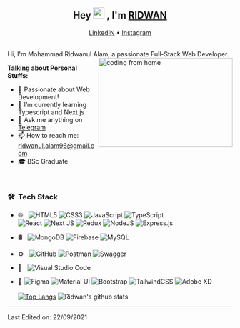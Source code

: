 <h2 align="center">Hey <img src="https://media.giphy.com/media/hvRJCLFzcasrR4ia7z/giphy.gif" width="25px"> , I'm <a target="_blank" href="https://bio.link/rid1">RIDWAN</a></h2>
<p align="center">
  <a target="_blank" href="https://www.linkedin.com/in/thizizrid/">LinkedIN</a> •
  <a target="_blank" href="https://www.instagram.com/this.rid1/">Instagram</a> 
</p>

<br>
Hi, I'm Mohammad Ridwanul Alam, a passionate Full-Stack Web Developer. 
<img align="right" alt="coding from home" src= "https://media.giphy.com/media/p4NLw3I4U0idi/giphy.gif?cid=ecf05e47wgo5yhwtxk245rnblgy5prls4dal9ak66up6k2if&rid=giphy.gif&ct=g" height = 200 width = 300/>

**Talking about Personal Stuffs:**

- 💞 Passionate about Web Development!
- 🌱 I’m currently learning Typescript and Next.js
- 💬 Ask me anything on [Telegram](https://t.me/thizizrid)
- 📫 How to reach me: ridwanul.alam96@gmail.com
- 🎓 BSc Graduate

<br>
<h3> 🛠 &nbsp;Tech Stack</h3>

- 🌐 &nbsp;
  ![HTML5](https://img.shields.io/badge/html5-%23E34F26.svg?style=for-the-badge&logo=html5&logoColor=white)
  ![CSS3](https://img.shields.io/badge/css3-%231572B6.svg?style=for-the-badge&logo=css3&logoColor=white)
  ![JavaScript](https://img.shields.io/badge/javascript-%23323330.svg?style=for-the-badge&logo=javascript&logoColor=%23F7DF1E)
  ![TypeScript](https://img.shields.io/badge/typescript-%23007ACC.svg?style=for-the-badge&logo=typescript&logoColor=white) </br>
  ![React](https://img.shields.io/badge/react-%2320232a.svg?style=for-the-badge&logo=react&logoColor=%2361DAFB)
  ![Next JS](https://img.shields.io/badge/Next-black?style=for-the-badge&logo=next.js&logoColor=white)
	![Redux](https://img.shields.io/badge/redux-%23593d88.svg?style=for-the-badge&logo=redux&logoColor=white)
  ![NodeJS](https://img.shields.io/badge/node.js-%2343853D.svg?style=for-the-badge&logo=node.js&logoColor=white)
  ![Express.js](https://img.shields.io/badge/express.js-%23404d59.svg?style=for-the-badge&logo=express&logoColor=%2361DAFB)

- 🛢 &nbsp;
  ![MongoDB](https://img.shields.io/badge/MongoDB-%234ea94b.svg?style=for-the-badge&logo=mongodb&logoColor=white)
	![Firebase](https://img.shields.io/badge/firebase-%23039BE5.svg?style=for-the-badge&logo=firebase)
  ![MySQL](https://img.shields.io/badge/mysql-%2300f.svg?style=for-the-badge&logo=mysql&logoColor=white)

- ⚙️ &nbsp;
  ![GitHub](https://img.shields.io/badge/github-%23121011.svg?style=for-the-badge&logo=github&logoColor=white)
  ![Postman](https://img.shields.io/badge/Postman-FF6C37?style=for-the-badge&logo=postman&logoColor=white)
  ![Swagger](https://img.shields.io/badge/-Swagger-%23Clojure?style=for-the-badge&logo=swagger&logoColor=white)

- 🔧 &nbsp;
  ![Visual Studio Code](https://img.shields.io/badge/-Visual%20Studio%20Code-333333?style=for-the-badge&logo=visual-studio-code&logoColor=007ACC)

- 🎨
  ![Figma](https://img.shields.io/badge/-Figma-%23404d59?style=for-the-badge&logo=figma)
  ![Material UI](https://img.shields.io/badge/materialui-%230081CB.svg?style=for-the-badge&logo=material-ui&logoColor=white)
  ![Bootstrap](https://img.shields.io/badge/bootstrap-%23563D7C.svg?style=for-the-badge&logo=bootstrap&logoColor=white)
  ![TailwindCSS](https://img.shields.io/badge/tailwindcss-%23007F7F.svg?style=for-the-badge&logo=tailwind-css&logoColor=cyan)
  ![Adobe XD](https://img.shields.io/badge/Adobe%20XD-470137?style=for-the-badge&logo=Adobe%20XD&logoColor=#FF61F6)
  </br> </br>
[![Top Langs](https://github-readme-stats.vercel.app/api/top-langs/?username=thisisrid&layout=compact&theme=highcontrast)](https://github.com/thisisrid/)
![Ridwan's github stats](https://github-readme-stats.vercel.app/api?username=thisisrid&count_private=true&show_icons=true&theme=highcontrast)

---

Last Edited on: 22/09/2021
